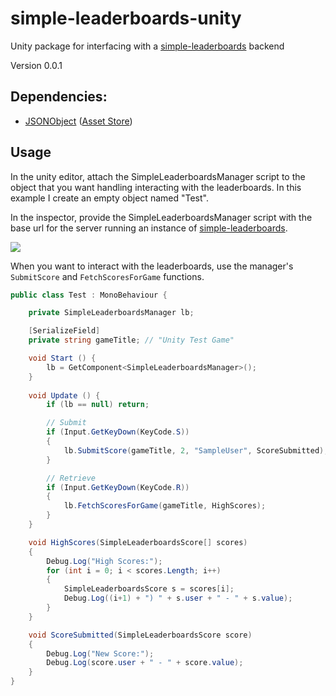 # simple-leaderboards-unity
Unity package for interfacing with a [simple-leaderboards](https://github.com/jordankid93/simple-leaderboards) backend

Version 0.0.1

## Dependencies:
- [JSONObject](https://github.com/mtschoen/JSONObject) ([Asset Store](https://www.assetstore.unity3d.com/en/#!/content/710))

## Usage

In the unity editor, attach the SimpleLeaderboardsManager script to the object that you want handling interacting with the leaderboards. In this example I create an empty object named "Test".

In the inspector, provide the SimpleLeaderboardsManager script with the base url for the server running an instance of [simple-leaderboards](https://github.com/jordankid93/simple-leaderboards).

![](https://github.com/jordankid93/simple-leaderboards-unity/blob/master/TestGameObject.png)

When you want to interact with the leaderboards, use the manager's `SubmitScore` and `FetchScoresForGame` functions.

```C#
public class Test : MonoBehaviour {

	private SimpleLeaderboardsManager lb;

	[SerializeField]
	private string gameTitle; // "Unity Test Game"

	void Start () {
		lb = GetComponent<SimpleLeaderboardsManager>();
	}
	
	void Update () {
		if (lb == null) return;

		// Submit
		if (Input.GetKeyDown(KeyCode.S))
		{
			lb.SubmitScore(gameTitle, 2, "SampleUser", ScoreSubmitted);
		}

		// Retrieve
		if (Input.GetKeyDown(KeyCode.R))
		{
			lb.FetchScoresForGame(gameTitle, HighScores);
		}
	}

	void HighScores(SimpleLeaderboardsScore[] scores)
	{
		Debug.Log("High Scores:");
		for (int i = 0; i < scores.Length; i++)
		{
			SimpleLeaderboardsScore s = scores[i];
			Debug.Log((i+1) + ") " + s.user + " - " + s.value);
		}
	}

	void ScoreSubmitted(SimpleLeaderboardsScore score)
	{
		Debug.Log("New Score:");
		Debug.Log(score.user + " - " + score.value);
	}
}
```
